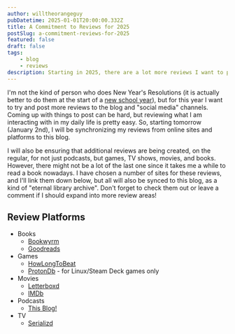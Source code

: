 ```yaml
---
author: willtheorangeguy
pubDatetime: 2025-01-01T20:00:00.332Z
title: A Commitment to Reviews for 2025
postSlug: a-commitment-reviews-for-2025
featured: false
draft: false
tags:
    - blog
    - reviews
description: Starting in 2025, there are a lot more reviews I want to publish here, and on various channels
---
```


I'm not the kind of person who does New Year's Resolutions (it is actually better to do them at the start of a [new school year](https://www.psychologytoday.com/us/blog/sustainable-life-satisfaction/202408/goal-setting-and-resolutions-for-the-new-school-year)), but for this year I want to try and post more reviews to the blog and "social media" channels. Coming up with things to post can be hard, but reviewing what I am interacting with in my daily life is pretty easy. So, starting tomorrow (January 2nd), I will be synchronizing my reviews from online sites and platforms to this blog.

I will also be ensuring that additional reviews are being created, on the regular, for not just podcasts, but games, TV shows, movies, and books. However, there might not be a lot of the last one since it takes me a while to read a book nowadays. I have chosen a number of sites for these reviews, and I'll link them down below, but all will also be synced to this blog, as a kind of "eternal library archive". Don't forget to check them out or leave a comment if I should expand into more review areas!

## Review Platforms

-   Books
    -   [Bookwyrm](https://bookwyrm.social/user/willtheorangeguy)
    -   [Goodreads](https://www.goodreads.com/user/show/172220342-william-v)
-   Games
    -   [HowLongToBeat](https://howlongtobeat.com/user/lcskid/games/playing/1)
    -   [ProtonDb](https://www.protondb.com/profile) - for Linux/Steam Deck games only
-   Movies
    -   [Letterboxd](https://letterboxd.com/lcskid/)
    -   [IMDb](https://www.imdb.com/user/ur108188439/?ref_=nv_usr_prof_2)
-   Podcasts
    -   [This Blog!](http://localhost:4321/tags/podcast-review)
-   TV
    -   [Serializd](https://www.serializd.com/user/lcskid/profile)
